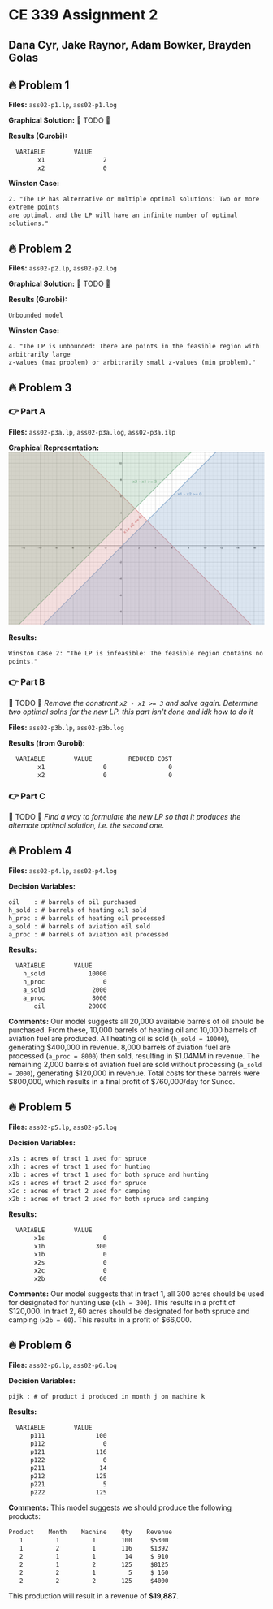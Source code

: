 # CE 339 Assignment 2
## Dana Cyr, Jake Raynor, Adam Bowker, Brayden Golas
## 🔥 Problem 1

**Files:** `ass02-p1.lp`, `ass02-p1.log`

**Graphical Solution:**
🚨 TODO 🚨

**Results (Gurobi):**
```
  VARIABLE        VALUE
        x1                2
        x2                0
```


**Winston Case:**
```
2. "The LP has alternative or multiple optimal solutions: Two or more extreme points
are optimal, and the LP will have an infinite number of optimal solutions."
```


## 🔥 Problem 2

**Files:** `ass02-p2.lp`, `ass02-p2.log`

**Graphical Solution:**
🚨 TODO 🚨


**Results (Gurobi):**
```
Unbounded model
```

**Winston Case:** 
```
4. "The LP is unbounded: There are points in the feasible region with arbitrarily large
z-values (max problem) or arbitrarily small z-values (min problem)."
```


## 🔥 Problem 3
### 👉 Part A
**Files:** `ass02-p3a.lp`, `ass02-p3a.log`, `ass02-p3a.ilp`

**Graphical Representation:**
![graphical representation of problem 3a](https://raw.githubusercontent.com/adboio/ce339/master/ass02/p3/ass02-p3a-graph.png)

**Results:**
```
Winston Case 2: "The LP is infeasible: The feasible region contains no points."
```

### 👉 Part B
🚨 TODO 🚨
_Remove the constrant `x2 - x1 >= 3` and solve again._
_Determine two optimal solns for the new LP._
_this part isn't done and idk how to do it_

**Files:** `ass02-p3b.lp`, `ass02-p3b.log`

**Results (from Gurobi):**
```
  VARIABLE        VALUE          REDUCED COST
        x1                0                 0
        x2                0                 0
```


### 👉 Part C
🚨 TODO 🚨
_Find a way to formulate the new LP so that it produces the alternate optimal solution, i.e. the second one._

## 🔥 Problem 4
**Files:** `ass02-p4.lp`, `ass02-p4.log`

**Decision Variables:**
```
oil    : # barrels of oil purchased
h_sold : # barrels of heating oil sold
h_proc : # barrels of heating oil processed
a_sold : # barrels of aviation oil sold
a_proc : # barrels of aviation oil processed
```

**Results:**
```
  VARIABLE        VALUE
    h_sold            10000
    h_proc                0
    a_sold             2000
    a_proc             8000
       oil            20000
```

**Comments:** Our model suggests all 20,000 available barrels of oil should be purchased. From these, 10,000 barrels of heating oil and 10,000 barrels of aviation fuel are produced. All heating oil is sold (`h_sold = 10000`), generating $400,000 in revenue. 8,000 barrels of aviation fuel are processed (`a_proc = 8000`) then sold, resulting in $1.04MM in revenue. The remaining 2,000 barrels of aviation fuel are sold without processing (`a_sold = 2000`), generating $120,000 in revenue. Total costs for these barrels were $800,000, which results in a final profit of $760,000/day for Sunco.

## 🔥 Problem 5
**Files:** `ass02-p5.lp`, `ass02-p5.log`

**Decision Variables:**
```
x1s : acres of tract 1 used for spruce
x1h : acres of tract 1 used for hunting
x1b : acres of tract 1 used for both spruce and hunting
x2s : acres of tract 2 used for spruce
x2c : acres of tract 2 used for camping
x2b : acres of tract 2 used for both spruce and camping
```

**Results:**
```
  VARIABLE        VALUE
       x1s                0
       x1h              300
       x1b                0
       x2s                0
       x2c                0
       x2b               60
```

**Comments:** Our model suggests that in tract 1, all 300 acres should be used for designated for hunting use (`x1h = 300`). This results in a profit of $120,000. In tract 2, 60 acres should be designated for both spruce and camping (`x2b = 60`). This results in a profit of $66,000.

## 🔥 Problem 6
**Files:** `ass02-p6.lp`, `ass02-p6.log`

**Decision Variables:**
```
pijk : # of product i produced in month j on machine k
```

**Results:**
```
  VARIABLE        VALUE
      p111              100
      p112                0
      p121              116
      p122                0
      p211               14
      p212              125
      p221                5
      p222              125
```

**Comments:** This model suggests we should produce the following products:
```
Product    Month    Machine    Qty    Revenue
   1         1         1       100     $5300
   1         2         1       116     $1392
   2         1         1        14     $ 910
   2         1         2       125     $8125
   2         2         1         5     $ 160
   2         2         2       125     $4000
```
This production will result in a revenue of **$19,887**.